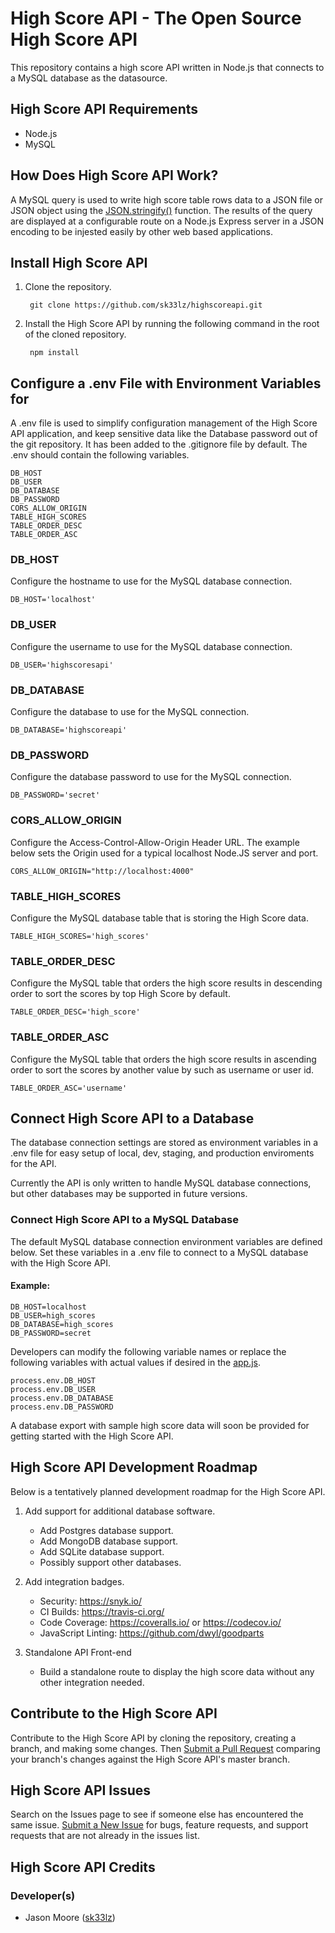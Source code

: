 # High Score API - The Open Source High Score API
This repository contains a high score API written in Node.js that connects to a MySQL database as the datasource.

## High Score API Requirements
  - Node.js
  - MySQL

## How Does High Score API Work?
A MySQL query is used to write high score table rows data to a JSON file or JSON object using the [JSON.stringify()](https://developer.mozilla.org/en-US/docs/Web/JavaScript/Reference/Global_Objects/JSON/stringify) function. The results of the query are displayed at a configurable route on a Node.js Express server in a JSON encoding to be injested easily by other web based applications.

## Install High Score API
1. Clone the repository.

        git clone https://github.com/sk33lz/highscoreapi.git

2. Install the High Score API by running the following command in the root of the cloned repository.

        npm install

## Configure a .env File with Environment Variables for 
A .env file is used to simplify configuration management of the High Score API application, and keep sensitive data like the Database password out of the git repository. It has been added to the .gitignore file by default. The .env should contain the following variables.

    DB_HOST
    DB_USER
    DB_DATABASE
    DB_PASSWORD
    CORS_ALLOW_ORIGIN
    TABLE_HIGH_SCORES
    TABLE_ORDER_DESC
    TABLE_ORDER_ASC

### DB_HOST
Configure the hostname to use for the MySQL database connection.

    DB_HOST='localhost'

### DB_USER
Configure the username to use for the MySQL database connection.

    DB_USER='highscoresapi'

### DB_DATABASE
Configure the database to use for the MySQL connection.

    DB_DATABASE='highscoreapi'

### DB_PASSWORD
Configure the database password to use for the MySQL connection.

    DB_PASSWORD='secret'

### CORS_ALLOW_ORIGIN
Configure the Access-Control-Allow-Origin Header URL. The example below sets the Origin used for a typical localhost Node.JS server and port.

    CORS_ALLOW_ORIGIN="http://localhost:4000"

### TABLE_HIGH_SCORES
Configure the MySQL database table that is storing the High Score data.

    TABLE_HIGH_SCORES='high_scores'

### TABLE_ORDER_DESC
Configure the MySQL table that orders the high score results in descending order to sort the scores by top High Score by default.

    TABLE_ORDER_DESC='high_score'

### TABLE_ORDER_ASC
Configure the MySQL table that orders the high score results in ascending order to sort the scores by another value by such as username or user id.

    TABLE_ORDER_ASC='username'

## Connect High Score API to a Database
The database connection settings are stored as environment variables in a .env file for easy setup of local, dev, staging, and production enviroments for the API.

Currently the API is only written to handle MySQL database connections, but other databases may be supported in future versions.

### Connect High Score API to a MySQL Database
The default MySQL database connection environment variables are defined below. Set these variables in a .env file to connect to a MySQL database with the High Score API.

#### Example:

    DB_HOST=localhost
    DB_USER=high_scores
    DB_DATABASE=high_scores
    DB_PASSWORD=secret

Developers can modify the following variable names or replace the following variables with actual values if desired in the [app.js](https://github.com/sk33lz/highscoreapi/blob/master/app.js).

    process.env.DB_HOST
    process.env.DB_USER
    process.env.DB_DATABASE
    process.env.DB_PASSWORD

A database export with sample high score data will soon be provided for getting started with the High Score API.

## High Score API Development Roadmap
Below is a tentatively planned development roadmap for the High Score API.

1. Add support for additional database software.
    - Add Postgres database support.
    - Add MongoDB database support.
    - Add SQLite database support.
    - Possibly support other databases.

2. Add integration badges.
    - Security: https://snyk.io/
    - CI Builds: https://travis-ci.org/
    - Code Coverage: https://coveralls.io/ or https://codecov.io/
    - JavaScript Linting: https://github.com/dwyl/goodparts

3. Standalone API Front-end
    - Build a standalone route to display the high score data without any other integration needed.

## Contribute to the High Score API
Contribute to the High Score API by cloning the repository, creating a branch, and making some changes. Then [Submit a Pull Request](https://github.com/sk33lz/highscoreapi/pulls) comparing your branch's changes against the High Score API's master branch.

## High Score API Issues
Search on the Issues page to see if someone else has encountered the same issue. [Submit a New Issue](https://github.com/sk33lz/highscoreapi/issues/new) for bugs, feature requests, and support requests that are not already in the issues list.

## High Score API Credits

### Developer(s)
  - Jason Moore ([sk33lz](https://github.com/sk33lz))
